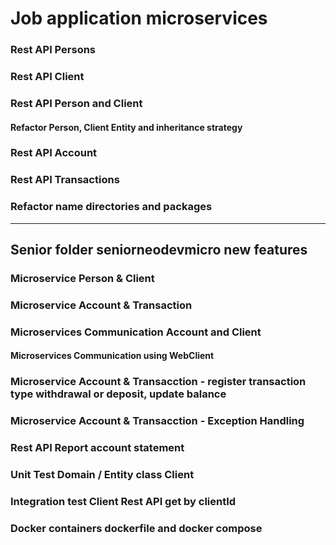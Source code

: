 # Job application microservices
### Rest API Persons
### Rest API Client
### Rest API Person and Client
#### Refactor Person, Client Entity and inheritance strategy
### Rest API Account
### Rest API Transactions
### Refactor name directories and packages
-----------------------------------------------------------------------
## Senior folder seniorneodevmicro new features
### Microservice Person & Client
### Microservice Account & Transaction
### Microservices Communication Account and Client
#### Microservices Communication using WebClient
### Microservice Account & Transacction - register transaction type withdrawal or deposit, update balance
### Microservice Account & Transacction - Exception Handling 
### Rest API Report account statement
### Unit Test Domain / Entity class Client
### Integration test Client Rest API get by clientId
### Docker containers dockerfile and docker compose
